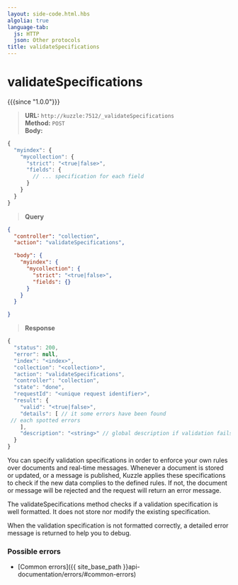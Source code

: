 ```yaml
---
layout: side-code.html.hbs
algolia: true
language-tab:
  js: HTTP
  json: Other protocols
title: validateSpecifications
---
```


# validateSpecifications

{{{since "1.0.0"}}}

<blockquote class="js">
<p>
<b>URL:</b> <code>http://kuzzle:7512/_validateSpecifications</code>  
<br><b>Method:</b> <code>POST</code>  
<br><b>Body:</b>
</p>
</blockquote>


```js
{
  "myindex": {
    "mycollection": {
      "strict": "<true|false>",
      "fields": {
        // ... specification for each field
      }
    }
  }
}
```


<blockquote class="json">
<p>
<b>Query</b>
</p>
</blockquote>


```json
{
  "controller": "collection",
  "action": "validateSpecifications",

  "body": {
    "myindex": {
      "mycollection": {
        "strict": "<true|false>",
        "fields": {}
      }
    }
  }

}
```

>**Response**

```javascript
{
  "status": 200,
  "error": null,
  "index": "<index>",
  "collection": "<collection>",
  "action": "validateSpecifications",
  "controller": "collection",
  "state": "done",
  "requestId": "<unique request identifier>",
  "result": {
    "valid": "<true|false>",
    "details": [ // it some errors have been found
 // each spotted errors
    ],
    "description": "<string>" // global description if validation fails
  }
}
```

You can specify validation specifications in order to enforce your own rules over documents and real-time messages.
Whenever a document is stored or updated, or a message is published, Kuzzle applies these specifications to check if the new data complies to the defined rules. If not, the document or message will be rejected and the request will return an error message.

The validateSpecifications method checks if a validation specification is well formatted. It does not store nor modify the existing specification.

When the validation specification is not formatted correctly, a detailed error message is returned to help you to debug.

### Possible errors

- [Common errors]({{ site_base_path }}api-documentation/errors/#common-errors)
